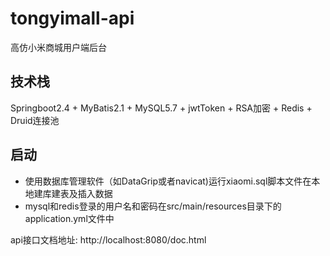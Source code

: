 # tongyimall-api
高仿小米商城用户端后台

## 技术栈
Springboot2.4 + MyBatis2.1 + MySQL5.7 + jwtToken + RSA加密 + Redis + Druid连接池


## 启动
- 使用数据库管理软件（如DataGrip或者navicat)运行xiaomi.sql脚本文件在本地建库建表及插入数据
- mysql和redis登录的用户名和密码在src/main/resources目录下的application.yml文件中


api接口文档地址: http://localhost:8080/doc.html